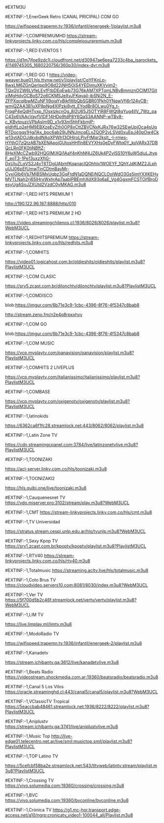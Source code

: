 #EXTM3U

#EXTINF:-1,EnerGeek Retro (CANAL PRICIPAL) COM GO

https://wifispeed.trapemn.tv:1936/infantil/energeek-1/playlist.m3u8

#EXTINF:-1,COMPREMIUMHD
https://stream-linkyprojects.linky.com.co/hls/complejosurpremium.m3u8

#EXTINF:-1,RED EVENTOS 1

https://d1m7jfoe9zdc1j.cloudfront.net/d30947ae6eea7233c4ba_isarockets_41149745305_1680220756/360p30/index-dvr.m3u8

#EXTINF:-1,RED GO 1
https://video-weaver.bue01.hls.ttvnw.net/v1/playlist/CqYFKnLp-8wxLM6ZGnQerIpp9O8d22jNH5OjS4YEDjmuXKVvim2-TQxGVZW6LVfeLEvfFtbDEqEwb73G76kAM7XPTomLNBvBmmznOClM17GitxIMgHdvOCBoS72o6CKMSJeXvJFKqyajl-ibSNj2N_E-ZFPXqcqIbwMZuNF1l9oiaYyBjkfWbQbSGBR01Pkh0YNqwVfj6r124yCB-wmjQZAA3B1uXP8pNg4XIPzki8ytt_EYodBr8OLwu0Yg_t-FrqgP4eQdHTvxp_fOsxlzkcnOg_8I2U65JSOTYlR8FWQt8qYug4IlV_7Wz_paC43x6VAAcVayfVIDF14HDp9tdP8Y6QaS3AANNP-wTBv8-c_KBvtpuzcVPbAsIm9D_x1v93m5hhFkbmjP-eIdhftLp2eHM9EBXzeEvZth0OP8xCttZBVCNxKJRx76w32SEwUpjOca4sUqRTDocgqs1Hgj1Ax_boc6ab29jJNNJmcqELxZQOP2vLSVd0xuEpJ40pOw4Ckw13vtADOJdkvbdNAoXPWh13OHlroLPivFtMqr2kslt_-I-rmes-HYthO7zQtzAB7bXENApoiGUtosHHfln8EVYXHs0eDyFWtq0Y_koVARx37DBQcLRn0FK0tjNBftZ-8HeXMcCZwb92HQGIMiXQj1AaY4nKhNf4JZ6Uk4PZvISS10Y6uW5diuLJtypF_eoT3-1Pe13uxzXfjG-DxUIuZLqVS2J4vT6TDgUAbmfKqanaclQOhhIx1WOEYF_1QhYJdKiMZ2JLphuUiJ06pEfUmwTjnCDtmBayMr-CyxiGIb6Vb7MjBSMxUqbz3GqFtdN1aDQNEjNQCLOoIWdO3Gs5jmYXXKEHyMVTLNah2rj65IHrxWxhrAp7aabIPBEmhXdX93q6aE_Vg4GgxmFCSTOifBroDesyUgASoJZXUtd2VzdC0yMKAG.m3u8

#EXTINF:-1,RED HITS PREMIUM 1

http://190.122.96.187:8888/http/010

#EXTINF:-1,RED HITS PREMIUM 2 HD

https://video.streamingchilenos.cl:1936/8026/8026/playlist.m3u8?WebM3UCL

#EXTINF:-1,REDHITSPREMIUM
https://stream-linkyprojects.linky.com.co/hls/redhits.m3u8

#EXTINF:-1,COMHITS 

https://video01.logicahost.com.br/oldieshits/oldieshits/playlist.m3u8?PlaylistM3UCL

#EXTINF:-1,COM CLASIC

https://srv5.zcast.com.br/djlonchtv/djlonchtv/playlist.m3u8?PlaylistM3UCL

#EXTINF:-1,COMDISCO

blob:https://imgur.com/6b71e3c9-1cbc-4396-8f76-4f5347c8bab8

http://stream.zeno.fm/n2e4q8rpxxhvv

#EXTINF:-1,COM GO

blob:https://imgur.com/6b71e3c9-1cbc-4396-8f76-4f5347c8bab8

#EXTINF:-1,COM MUSIC

https://vcp.myplaytv.com/panavision/panavision/playlist.m3u8?PlaylistM3UCL

#EXTINF:-1,COMHITS 2 LIVEPLUS

https://vcp.myplaytv.com/italianissimo/italianissimo/playlist.m3u8?PlaylistM3UCL

#EXTINF:-1,COMBASE

https://vcp.myplaytv.com/oxigenotv/oxigenotv/playlist.m3u8?PlaylistM3UCL

#EXTINF:-1,latinokids

https://6362ca6f1fc28.streamlock.net:443/8062/8062/playlist.m3u8

#EXTINF:-1,Latin Zone TV

https://cdn.streamingcpanel.com:3784/live/latinzonetvlive.m3u8?PlaylistM3UCL

#EXTINF:-1,TOONIZAKI

https://acl-server.linky.com.co/hls/toonizaki.m3u8

#EXTINF:-1,TOONIZAKI2

https://hls.quibi.one/live/toonizaki.m3u8

#EXTINF:-1,Cauquenesnet TV
https://vdo.miserver.pro:3102/stream/play.m3u8?WebM3UCL

#EXTINF:-1,CMT
https://stream-linkyprojects.linky.com.co/hls/cmt.m3u8

#EXTINF:-1,TV Universidad

https://stratus.stream.cespi.unlp.edu.ar/hls/tvunlp.m3u8?WebM3UCL

#EXTINF:-1,Sexy Kpop TV
https://srv1.zcast.com.br/kpoptv/kpoptv/playlist.m3u8?PlaylistM3UCL

#EXTINF:-1,RTV40
https://stream-linkyprojects.linky.com.co/hls/rtv40.m3u8

#EXTINF:-1,Totalmusic
https://streaming.acltv.live/hls/totalmusic.m3u8

#EXTINF:-1,Coto Brus TV
https://cloudvideo.servers10.com:8081/8030/index.m3u8?WebM3UCL

#EXTINF:-1,Ver TV
https://5f700d5b2c46f.streamlock.net/vertv/vertv/playlist.m3u8?WebM3UCL

#EXTINF:-1,LIM TV

https://live.limplay.ml/limtv.m3u8

#EXTINF:-1,ModoRadio TV

https://wifispeed.trapemn.tv:1936/infantil/energeek-2/playlist.m3u8

#EXTINF:-1,Kanadetv

https://stream.ichibantv.ga:3612/live/kanadetvlive.m3u8

#EXTINF:-1,Beats Radio
https://videostream.shockmedia.com.ar:19360/beatsradio/beatsradio.m3u8

#EXTINF:-1,Canal 5 Los Vilos
https://oracle.streaminghd.cl:443/canal5/canal5/playlist.m3u8?WebM3UCL

#EXTINF:-1,VClassicTV Tropical
https://5eaccbab48461.streamlock.net:1936/8222/8222/playlist.m3u8?PlaylistM3UCL

#EXTINF:-1,Aniplustv
https://stream.ichibantv.ga:3741/live/aniplustvlive.m3u8

#EXTINF:-1,Music Top
http://live-edge01.telecentro.net.ar/live/smil:musictop.smil/playlist.m3u8?PlaylistM3UCL

#EXTINF:-1,TOP Latino TV

https://5cefcbf58ba2e.streamlock.net:543/tltvweb/latintv.stream/playlist.m3u8?PlaylistM3UCL

#EXTINF:-1,Crossing TV 
https://vivo.solumedia.com:19360/crossing/crossing.m3u8

#EXTINF:-1,BVC
https://vivo.solumedia.com:19360/bvconline/bvconline.m3u8

#EXTINF:-1,Crónica TV
https://g1.mc-hor.transport.edge-access.net/a10/ngrp:cronicatv_video1-100044_all/Playlist.m3u8
